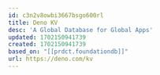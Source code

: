 ```yaml
---
id: c3n2v8owbi3667bsgo600rl
title: Deno KV
desc: 'A Global Database for Global Apps'
updated: 1702150941739
created: 1702150941739
based_on: "[[prdct.foundationdb]]"
url: https://deno.com/kv  
---
```


